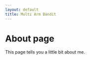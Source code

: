 ```yaml
---
layout: default
title: Multi Arm Bandit
---
```

# About page

This page tells you a little bit about me.
